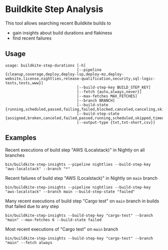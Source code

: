# Buildkite Step Analysis

This tool allows searching recent Buildkite builds to
* gain insights about build durations and flakiness
* find recent failures

## Usage
```
usage: buildkite-step-durations [-h]
                                [--pipeline {cleanup,coverage,deploy,deploy-lsp,deploy-mz,deploy-website,license,nightlies,release-qualification,security,sql-logic-tests,tests,www}]
                                [--build-step-key BUILD_STEP_KEY]
                                [--fetch {auto,always,never}]
                                [--max-fetches MAX_FETCHES]
                                [--branch BRANCH]
                                [--build-state {running,scheduled,passed,failing,failed,blocked,canceled,canceling,skipped,not_run,finished}]
                                [--build-step-state {assigned,broken,canceled,failed,passed,running,scheduled,skipped,timed_out,unblocked,waiting,waiting_failed}]
                                [--output-type {txt,txt-short,csv}]
```

## Examples

Recent executions of build step "AWS (Localstack)" in Nightly on all branches

```
bin/buildkite-step-insights --pipeline nightlies --build-step-key "aws-localstack" --branch "*"
```

Recent failures of build step "AWS (Localstack)" in Nightly on `main` branch

```
bin/buildkite-step-insights --pipeline nightlies --build-step-key "aws-localstack" --branch main --build-step-state "failed"
```

Many recent executions of build step "Cargo test" on `main` branch in builds that failed due to any step

```
bin/buildkite-step-insights --build-step-key "cargo-test" --branch "main" --max-fetches 6 --build-state failed
```

Most recent executions of "Cargo test" on `main` branch

```
bin/buildkite-step-insights --build-step-key "cargo-test" --branch "main" --fetch always
```
